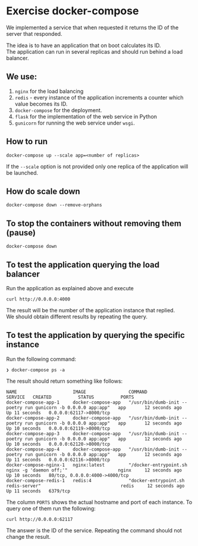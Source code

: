 # Exercise docker-compose

We implemented a service that when requested it returns the ID of the server that responded.

The idea is to have an application that on boot calculates its ID.  
The application can run in several replicas and should run behind a load balancer.

## We use:
1. `nginx` for the load balancing
2. `redis` - every instance of the application increments a counter which value becomes its ID.
3. `docker-compose` for the deployment.
4. `flask` for the implementation of the web service in Python
5. `gunicorn` for running the web service under `wsgi`.

## How to run
```shell
docker-compose up --scale app=<number of replicas>
```

If the `--scale` option is not provided only one replica of the application will be launched.

## How do scale down
```shell
docker-compose down --remove-orphans
```

## To stop the containers without removing them (pause) 
```shell
docker-compose down
```

## To test the application querying the load balancer

Run the application as explained above and execute

```shell
curl http://0.0.0.0:4000
```

The result will be the number of the application instance that replied.  
We should obtain different results by repeating the query.

## To test the application by querying the specific instance

Run the following command:
```shell
❯ docker-compose ps -a
```
The result should return something like follows:
```
NAME                     IMAGE                COMMAND                                                          SERVICE   CREATED          STATUS          PORTS
docker-compose-app-1     docker-compose-app   "/usr/bin/dumb-init -- poetry run gunicorn -b 0.0.0.0 app:app"   app       12 seconds ago   Up 11 seconds   0.0.0.0:62117->8000/tcp
docker-compose-app-2     docker-compose-app   "/usr/bin/dumb-init -- poetry run gunicorn -b 0.0.0.0 app:app"   app       12 seconds ago   Up 10 seconds   0.0.0.0:62119->8000/tcp
docker-compose-app-3     docker-compose-app   "/usr/bin/dumb-init -- poetry run gunicorn -b 0.0.0.0 app:app"   app       12 seconds ago   Up 10 seconds   0.0.0.0:62120->8000/tcp
docker-compose-app-4     docker-compose-app   "/usr/bin/dumb-init -- poetry run gunicorn -b 0.0.0.0 app:app"   app       12 seconds ago   Up 11 seconds   0.0.0.0:62116->8000/tcp
docker-compose-nginx-1   nginx:latest         "/docker-entrypoint.sh nginx -g 'daemon off;'"                   nginx     12 seconds ago   Up 10 seconds   80/tcp, 0.0.0.0:4000->4000/tcp
docker-compose-redis-1   redis:4              "docker-entrypoint.sh redis-server"                              redis     12 seconds ago   Up 11 seconds   6379/tcp
```

The column `PORTS` shows the actual hostname and port of each instance.
To query one of them run the following:

```shell
curl http://0.0.0.0:62117
```

The answer is the ID of the service.  Repeating the command should not change the result.
